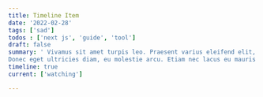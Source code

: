 ```yaml
---
title: Timeline Item
date: '2022-02-28'
tags: ['sad']
todos : ['next js', 'guide', 'tool']
draft: false
summary: ' Vivamus sit amet turpis leo. Praesent varius eleifend elit, eu dictum lectus consequat vitae. Etiam ut dolor id justo fringilla finibus.
Donec eget ultricies diam, eu molestie arcu. Etiam nec lacus eu mauris cursus venenatis. Maecenas gravida urna vitae accumsan feugiat. Vestibulum commodo, ante sit urna purus rutrum sem. '
timeline: true
current: ['watching']

---
```

